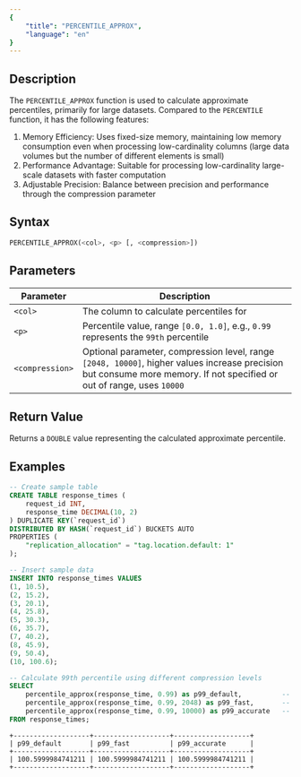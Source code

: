 ```yaml
---
{
    "title": "PERCENTILE_APPROX",
    "language": "en"
}
---
```


<!-- 
Licensed to the Apache Software Foundation (ASF) under one
or more contributor license agreements.  See the NOTICE file
distributed with this work for additional information
regarding copyright ownership.  The ASF licenses this file
to you under the Apache License, Version 2.0 (the
"License"); you may not use this file except in compliance
with the License.  You may obtain a copy of the License at
  http://www.apache.org/licenses/LICENSE-2.0
Unless required by applicable law or agreed to in writing,
software distributed under the License is distributed on an
"AS IS" BASIS, WITHOUT WARRANTIES OR CONDITIONS OF ANY
KIND, either express or implied.  See the License for the
specific language governing permissions and limitations
under the License.
-->

## Description

The `PERCENTILE_APPROX` function is used to calculate approximate percentiles, primarily for large datasets. Compared to the `PERCENTILE` function, it has the following features:

1. Memory Efficiency: Uses fixed-size memory, maintaining low memory consumption even when processing low-cardinality columns (large data volumes but the number of different elements is small)
2. Performance Advantage: Suitable for processing low-cardinality large-scale datasets with faster computation
3. Adjustable Precision: Balance between precision and performance through the compression parameter


## Syntax

```sql
PERCENTILE_APPROX(<col>, <p> [, <compression>])
```

## Parameters

| Parameter | Description |
| -- | -- |
| `<col>` | The column to calculate percentiles for |
| `<p>` | Percentile value, range `[0.0, 1.0]`, e.g., `0.99` represents the `99th` percentile |
| `<compression>` | Optional parameter, compression level, range `[2048, 10000]`, higher values increase precision but consume more memory. If not specified or out of range, uses `10000` |

## Return Value

Returns a `DOUBLE` value representing the calculated approximate percentile.

## Examples

```sql
-- Create sample table
CREATE TABLE response_times (
    request_id INT,
    response_time DECIMAL(10, 2)
) DUPLICATE KEY(`request_id`)
DISTRIBUTED BY HASH(`request_id`) BUCKETS AUTO
PROPERTIES (
    "replication_allocation" = "tag.location.default: 1"
);

-- Insert sample data
INSERT INTO response_times VALUES
(1, 10.5),
(2, 15.2),
(3, 20.1),
(4, 25.8),
(5, 30.3),
(6, 35.7),
(7, 40.2),
(8, 45.9),
(9, 50.4),
(10, 100.6);

-- Calculate 99th percentile using different compression levels
SELECT 
    percentile_approx(response_time, 0.99) as p99_default,          -- Default compression
    percentile_approx(response_time, 0.99, 2048) as p99_fast,       -- Lower compression, faster
    percentile_approx(response_time, 0.99, 10000) as p99_accurate   -- Higher compression, more accurate
FROM response_times;
```

```text
+-------------------+-------------------+-------------------+
| p99_default       | p99_fast          | p99_accurate      |
+-------------------+-------------------+-------------------+
| 100.5999984741211 | 100.5999984741211 | 100.5999984741211 |
+-------------------+-------------------+-------------------+
```



